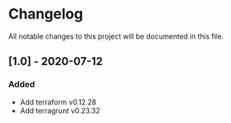 # Changelog

All notable changes to this project will be documented in this file.

## [1.0] - 2020-07-12

### Added

- Add terraform v0.12.28
- Add terragrunt v0.23.32
